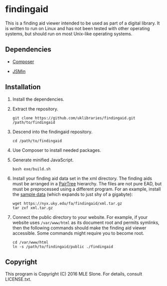 findingaid
==========

This is a finding aid viewer intended to be used as part of a digital library.
It is written to run on Linux and has not been tested with other operating
systems, but should run on most Unix-like operating systems.

Dependencies
------------

* [Composer](https://getcomposer.org)

* [JSMin](https://github.com/douglascrockford/JSMin)

Installation
------------

1. Install the dependencies.

2. Extract the repository.

    ```shell
    git clone https://github.com/uklibraries/findingaid.git /path/to/findingaid
    ```

3. Descend into the findingaid repository.

    ```shell
    cd /path/to/findingaid
    ```

4. Use Composer to install needed packages.

5. Generate minified JavaScript.

    ```shell
    bash exe/build.sh
    ```

6. Install your finding aid data set in the xml directory.  The finding aids
must be arranged in a
[PairTree](https://confluence.ucop.edu/display/Curation/PairTree) hierarchy.
The files are not pure EAD, but must be preprocessed using a different
program.  For an example, install the
[sample data](https://nyx.uky.edu/fa/findingaid/xml.tar.gz)
(which expands to just shy of a gigabyte):

    ```shell
    wget https://nyx.uky.edu/fa/findingaid/xml.tar.gz
    tar zxf xml.tar.gz
    ```

7. Connect the public directory to your website.  For example, if your
website uses `/var/www/html` as its document root and permits symlinks, then
the following commands should make the finding aid viewer accessible.  Some
commands might require you to become root.

    ```shell
    cd /var/www/html
    ln -s /path/to/findingaid/public ./findingaid
    ```

Copyright
---------

This program is Copyright (C) 2016 MLE Slone.  For details, consult
LICENSE.txt.
